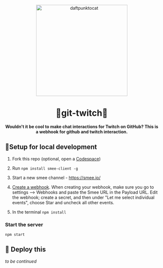 <div align="center">
  <br>
  <img alt="daftpunktocat" src="https://octodex.github.com/images/daftpunktocat-guy.gif" width="300px">
  <h1>💄git-twitch💋</h1>
  <strong>Wouldn't it be cool to make chat interactions for Twitch on GitHub? This is a webhook for github and twitch interaction.</strong>
</div>

## 🍴Setup for local development

1. Fork this repo (optional, open a [Codespace](https://github.com/features/codespaces))
2. Run `npm install smee-client -g`
3. Start a new smee channel - https://smee.io/
4. [Create a webhook](https://docs.github.com/en/github/supporting-the-open-source-community-with-github-sponsors/configuring-webhooks-for-events-in-your-sponsored-account#managing-webhooks-for-events-in-your-sponsored-account). When creating your webhook, make sure you go to settings --> Webhooks and paste the Smee URL in the Payload URL. Edit the webhook; create a secret, and then under "Let me select individual events", choose Star and uncheck all other events.

5. In the terminal `npm install`

### Start the server
`npm start`

## 🚀 Deploy this
_to be continued_
